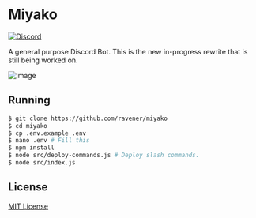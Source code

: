 # Miyako

[![Discord](https://discordapp.com/api/guilds/397479560876261377/embed.png)](https://discord.gg/mDkMbEh)

A general purpose Discord Bot. This is the new in-progress rewrite that is still being worked on.

![image](https://media.discordapp.net/attachments/460796274686558209/1043490898555711518/516657_KpU2qf5V.png)

## Running

```sh
$ git clone https://github.com/ravener/miyako
$ cd miyako
$ cp .env.example .env
$ nano .env # Fill this
$ npm install
$ node src/deploy-commands.js # Deploy slash commands.
$ node src/index.js
```

## License

[MIT License](LICENSE)

